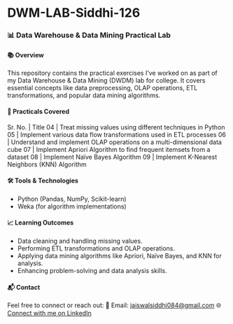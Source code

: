 # DWM-LAB-Siddhi-126
### 📊 Data Warehouse & Data Mining Practical Lab
#### 📚 Overview
This repository contains the practical exercises I’ve worked on as part of my Data Warehouse & Data Mining (DWDM) lab for college. It covers essential concepts like data preprocessing, OLAP operations, ETL transformations, and popular data mining algorithms.
#### 📝 Practicals Covered
Sr. No. | Title
04 | Treat missing values using different techniques in Python
05 | Implement various data flow transformations used in ETL processes
06 | Understand and implement OLAP operations on a multi-dimensional data cube
07 | Implement Apriori Algorithm to find frequent itemsets from a dataset
08 | Implement Naïve Bayes Algorithm
09 | Implement K-Nearest Neighbors (KNN) Algorithm

#### 🛠️ Tools & Technologies
- Python (Pandas, NumPy, Scikit-learn)
- Weka (for algorithm implementations)

#### 📈 Learning Outcomes
- Data cleaning and handling missing values.
- Performing ETL transformations and OLAP operations.
- Applying data mining algorithms like Apriori, Naïve Bayes, and KNN for analysis.
- Enhancing problem-solving and data analysis skills.

#### 📬 Contact
Feel free to connect or reach out:
📧 Email: jaiswalsiddhi084@gmail.com
🌐 [Connect with me on LinkedIn](www.linkedin.com/in/siddhi-jaiswal08)
